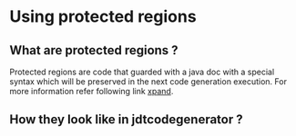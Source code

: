 # Using protected regions #

## What are protected regions ? ##
Protected regions are code that guarded with a java doc with a special syntax which will be preserved in the next code generation execution. For more information refer following link [xpand](http://help.eclipse.org/helios/index.jsp?topic=%2Forg.eclipse.xpand.doc%2Fhelp%2Fxpand_reference_introduction.html).

## How they look like in jdtcodegenerator ? ##